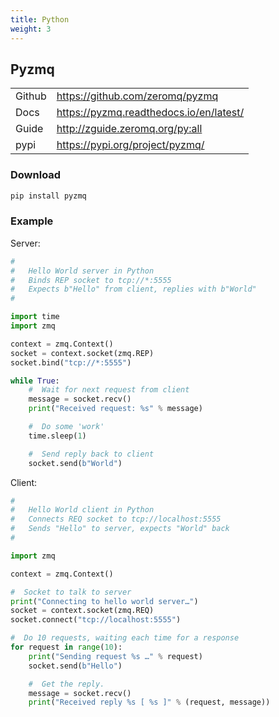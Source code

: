 ```yaml
---
title: Python
weight: 3
---
```


## Pyzmq

<table>
    <tr><td>Github</td><td><a href="https://github.com/zeromq/pyzmq" target="_blank">https://github.com/zeromq/pyzmq</a></td></tr>
<tr><td>Docs</td><td><a href="https://pyzmq.readthedocs.io/en/latest/" target="_blank">https://pyzmq.readthedocs.io/en/latest/</a></td></tr>
<tr><td>Guide</td><td><a href="http://zguide.zeromq.org/py:all" target="_blank">http://zguide.zeromq.org/py:all</a></td></tr>
<tr><td>pypi</td><td><a href="https://pypi.org/project/pyzmq/" target="_blank">https://pypi.org/project/pyzmq/</a></td></tr>
</table>

### Download

```bash
pip install pyzmq
```

### Example

Server:
```python
#
#   Hello World server in Python
#   Binds REP socket to tcp://*:5555
#   Expects b"Hello" from client, replies with b"World"
#

import time
import zmq

context = zmq.Context()
socket = context.socket(zmq.REP)
socket.bind("tcp://*:5555")

while True:
    #  Wait for next request from client
    message = socket.recv()
    print("Received request: %s" % message)

    #  Do some 'work'
    time.sleep(1)

    #  Send reply back to client
    socket.send(b"World")
```

Client:
```python
#
#   Hello World client in Python
#   Connects REQ socket to tcp://localhost:5555
#   Sends "Hello" to server, expects "World" back
#

import zmq

context = zmq.Context()

#  Socket to talk to server
print("Connecting to hello world server…")
socket = context.socket(zmq.REQ)
socket.connect("tcp://localhost:5555")

#  Do 10 requests, waiting each time for a response
for request in range(10):
    print("Sending request %s …" % request)
    socket.send(b"Hello")

    #  Get the reply.
    message = socket.recv()
    print("Received reply %s [ %s ]" % (request, message))
```
